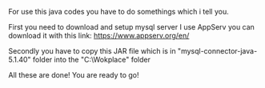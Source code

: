 For use this java codes you have to do somethings which i tell you.

First you need to download and setup mysql server
I use AppServ you can download it with this link: https://www.appserv.org/en/

Secondly you have to copy this JAR file which is in "mysql-connector-java-5.1.40" folder 
into the "C:\Wokplace" folder

All these are done! You are ready to go!
